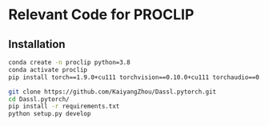 # Relevant Code for PROCLIP

## Installation
```bash
conda create -n proclip python=3.8
conda activate proclip
pip install torch==1.9.0+cu111 torchvision==0.10.0+cu111 torchaudio==0.9.0 -f https://download.pytorch.org/whl/torch_stable.html

git clone https://github.com/KaiyangZhou/Dassl.pytorch.git
cd Dassl.pytorch/
pip install -r requirements.txt
python setup.py develop
```
